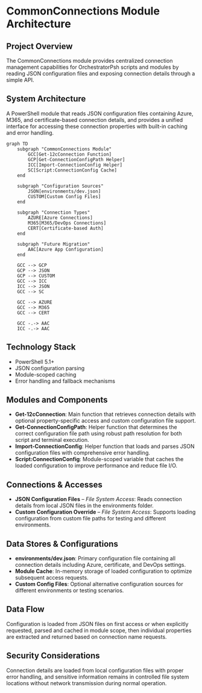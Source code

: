 # CommonConnections Module Architecture

## Project Overview
The CommonConnections module provides centralized connection management capabilities for OrchestratorPsh scripts and modules by reading JSON configuration files and exposing connection details through a simple API.

## System Architecture
A PowerShell module that reads JSON configuration files containing Azure, M365, and certificate-based connection details, and provides a unified interface for accessing these connection properties with built-in caching and error handling.

```mermaid
graph TD
    subgraph "CommonConnections Module"
        GCC[Get-12cConnection Function]
        GCP[Get-ConnectionConfigPath Helper]
        ICC[Import-ConnectionConfig Helper]
        SC[Script:ConnectionConfig Cache]
    end
    
    subgraph "Configuration Sources"
        JSON[environments/dev.json]
        CUSTOM[Custom Config Files]
    end
    
    subgraph "Connection Types"
        AZURE[Azure Connections]
        M365[M365/DevOps Connections]
        CERT[Certificate-based Auth]
    end
    
    subgraph "Future Migration"
        AAC[Azure App Configuration]
    end
    
    GCC --> GCP
    GCP --> JSON
    GCP --> CUSTOM
    GCC --> ICC
    ICC --> JSON
    GCC --> SC
    
    GCC --> AZURE
    GCC --> M365
    GCC --> CERT
    
    GCC -.-> AAC
    ICC -.-> AAC
```

## Technology Stack
- PowerShell 5.1+
- JSON configuration parsing
- Module-scoped caching
- Error handling and fallback mechanisms

## Modules and Components

- **Get-12cConnection**: Main function that retrieves connection details with optional property-specific access and custom configuration file support.
- **Get-ConnectionConfigPath**: Helper function that determines the correct configuration file path using robust path resolution for both script and terminal execution.
- **Import-ConnectionConfig**: Helper function that loads and parses JSON configuration files with comprehensive error handling.
- **Script:ConnectionConfig**: Module-scoped variable that caches the loaded configuration to improve performance and reduce file I/O.

## Connections & Accesses

- **JSON Configuration Files** – *File System Access*: Reads connection details from local JSON files in the environments folder.
- **Custom Configuration Override** – *File System Access*: Supports loading configuration from custom file paths for testing and different environments.

## Data Stores & Configurations

- **environments/dev.json**: Primary configuration file containing all connection details including Azure, certificate, and DevOps settings.
- **Module Cache**: In-memory storage of loaded configuration to optimize subsequent access requests.
- **Custom Config Files**: Optional alternative configuration sources for different environments or testing scenarios.

## Data Flow

Configuration is loaded from JSON files on first access or when explicitly requested, parsed and cached in module scope, then individual properties are extracted and returned based on connection name requests.

## Security Considerations

Connection details are loaded from local configuration files with proper error handling, and sensitive information remains in controlled file system locations without network transmission during normal operation.